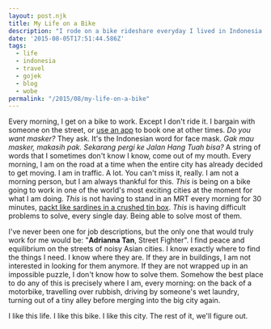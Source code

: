 ```yaml
---
layout: post.njk
title: My Life on a Bike
description: "I rode on a bike rideshare everyday I lived in Indonesia."
date: '2015-08-05T17:51:44.586Z'
tags:
  - life
  - indonesia
  - travel
  - gojek
  - blog
  - wobe
permalink: "/2015/08/my-life-on-a-bike"
---
```


Every morning, I get on a bike to work. Except I don't ride it. I bargain with someone on the street, or [use an app](http://www.go-jek.com) to book one at other times. _Do you want masker?_ They ask. It's the Indonesian word for face mask. _Gak mau masker, makasih pak. Sekarang pergi ke Jalan Hang Tuah bisa?_ A string of words that I sometimes don't know I know, come out of my mouth. Every morning, I am on the road at a time when the entire city has already decided to get moving. I am in traffic. A lot. You can't miss it, really. I am not a morning person, but I am always thankful for this. _This_ is being on a bike going to work in one of the world's most exciting cities at the moment for what I am doing. _This_ is not having to stand in an MRT every morning for 30 minutes, [packt like sardines in a crushed tin box](https://www.youtube.com/watch?v=KXvrGsxU_II). _This_ is having difficult problems to solve, every single day. Being able to solve most of them.

I've never been one for job descriptions, but the only one that would truly work for me would be: "**Adrianna Tan**, Street Fighter". I find peace and equilibrium on the streets of noisy Asian cities. I know exactly where to find the things I need. I know where they are. If they are in buildings, I am not interested in looking for them anymore. If they are not wrapped up in an impossible puzzle, I don't know how to solve them. Somehow the best place to do any of this is precisely where I am, every morning: on the back of a motorbike, travelling over rubbish, driving by someone's wet laundry, turning out of a tiny alley before merging into the big city again.

I like this life. I like this bike. I like this city. The rest of it, we'll figure out.